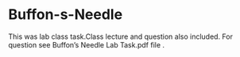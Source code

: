 # Buffon-s-Needle
This was lab class task.Class lecture and question also included. For question see Buffon’s Needle Lab Task.pdf file .
